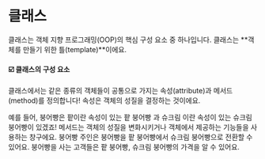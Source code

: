 # 클래스
클래스는 객체 지향 프로그래밍(OOP)의 핵심 구성 요소 중 하나입니다.
클래스는 **객체를 만들기 위한 틀(template)**이에요.

#### ☑️ 클래스의 구성 요소
클래스에서는 같은 종류의 객체들이 공통으로 가지는 속성(attribute)과 메서드(method)를 정의합니다!
속성은 객체의 성질을 결정하는 것이에요.

예를 들어, 붕어빵은 팥이란 속성이 있는 팥 붕어빵 과 슈크림 이란 속성이 있는 슈크림 붕어빵이 있겠죠!
메서드는 객체의 성질을 변화시키거나 객체에서 제공하는 기능들을 사용하는 창구에요.
붕어빵 주인은 붕어빵을 팥 붕어빵에서 슈크림 붕어빵으로 전환할 수 있어요.
붕어빵을 사는 고객들은 팥 붕어빵, 슈크림 붕어빵의 가격을 알 수 있어요.
